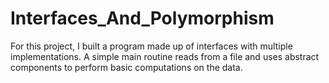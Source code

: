# Interfaces_And_Polymorphism

For this project, I built a program made up of interfaces with multiple implementations. A simple main routine reads from a file and uses abstract components to perform basic computations on the data.
